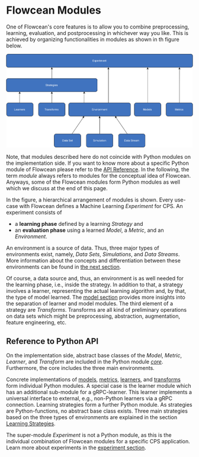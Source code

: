 # Flowcean Modules

One of Flowcean's core features is to allow you to combine preprocessing, learning, evaluation, and postprocessing in whichever way you like.
This is achieved by organizing functionalities in modules as shown in th figure below.

![Flowcean Modules](../assets/flowcean_modules.svg)

Note, that modules described here do not coincide with Python modules on the implementation side.
If you want to know more about a specific Python module of Flowcean please refer to the [API Reference](https://www3.tuhh.de/agenc/reference/flowcean/).
In the following, the term *module* always refers to modules for the conceptual idea of Flowcean.
Anyways, some of the Flowcean modules form Python modules as well which we discuss at the end of this page.

In the figure, a hierarchical arrangement of modules is shown.
Every use-case with Flowcean defines a Machine Learning *Experiment* for CPS.
An experiment consists of

* a **learning phase** defined by a learning *Strategy* and
* an **evaluation phase** using a learned *Model*, a *Metric*, and an *Environment*.

An environment is a source of data.
Thus, three major types of environments exist, namely, *Data Sets*, *Simulations*, and *Data Streams*.
More information about the concepts and differentiation between these environments can be found in [the next section](https://www3.tuhh.de/agenc/user_guide/environment/).

Of course, a data source and, thus, an environment is as well needed for the learning phase, i.e., inside the strategy.
In addition to that, a strategy involves a learner, representing the actual learning algorithm and, by that, the type of model learned.
The [model section](https://www3.tuhh.de/agenc/user_guide/model/) provides more insights into the separation of learner and model modules.
The third element of a strategy are *Transforms*.
Transforms are all kind of preliminary operations on data sets which might be preprocessing, abstraction, augmentation, feature engineering, etc.

## Reference to Python API

On the implementation side, abstract base classes of the *Model*, *Metric*, *Learner*, and *Transform* are included in the Python module [*core*](https://www3.tuhh.de/agenc/reference/flowcean/core/).
Furthermore, the core includes the three main environments.

Concrete implementations of [models](https://www3.tuhh.de/agenc/reference/flowcean/models/), [metrics](https://www3.tuhh.de/agenc/reference/flowcean/metrics/), [learners](https://www3.tuhh.de/agenc/reference/flowcean/learners/), and [transforms](https://www3.tuhh.de/agenc/reference/flowcean/transforms/) form individual Python modules.
A special case is the learner module which has an additional sub-module for a gRPC-learner.
This learner implements a universal interface to external, e.g., non-Python learners via a gRPC connection.
Learning strategies form a further Python module.
As strategies are Python-functions, no abstract base class exists.
Three main strategies based on the three types of environments are explained in the section [Learning Strategies](https://www3.tuhh.de/agenc/user_guide/learning_strategies/).

The super-module *Experiment* is not a Python module, as this is the individual combination of Flowcean modules for a specific CPS application.
Learn more about experiments in the [experiment section](https://www3.tuhh.de/agenc/user_guide/experiment/).

